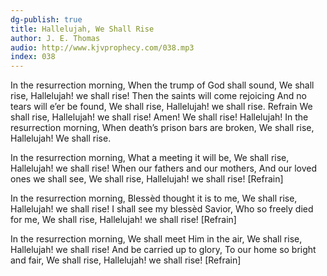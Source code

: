 ```yaml
---
dg-publish: true
title: Hallelujah, We Shall Rise
author: J. E. Thomas
audio: http://www.kjvprophecy.com/038.mp3
index: 038
---
```


In the resurrection morning,
When the trump of God shall sound,
We shall rise, Hallelujah! we shall rise!
Then the saints will come rejoicing
And no tears will e’er be found,
We shall rise, Hallelujah! we shall rise.
Refrain
We shall rise, Hallelujah! we shall rise!
Amen! We shall rise! Hallelujah!
In the resurrection morning,
When death’s prison bars are broken,
We shall rise, Hallelujah! We shall rise.

In the resurrection morning,
What a meeting it will be,
We shall rise, Hallelujah! we shall rise!
When our fathers and our mothers,
And our loved ones we shall see,
We shall rise, Hallelujah! we shall rise! [Refrain]

In the resurrection morning,
Blessèd thought it is to me,
We shall rise, Hallelujah! we shall rise!
I shall see my blessèd Savior,
Who so freely died for me,
We shall rise, Hallelujah! we shall rise! [Refrain]

In the resurrection morning,
We shall meet Him in the air,
We shall rise, Hallelujah! we shall rise!
And be carried up to glory,
To our home so bright and fair,
We shall rise, Hallelujah! we shall rise! [Refrain]